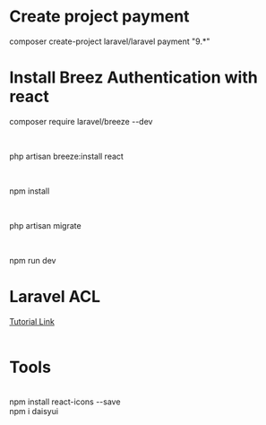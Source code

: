 
<!-- Primary Instalation -->

<div>

<h1>
                                    Create project payment
                                </h1>
                                <p>composer create-project laravel/laravel payment "9.*"</p>
                                <h1>
                                    Install Breez Authentication with react
                                </h1>
                                <p>composer require laravel/breeze --dev</p>
                                <br />
                                <p>php artisan breeze:install react</p>
                                <br />
                                <p>npm install</p>
                                <br />
                                <p>php artisan migrate</p>
                                <br />
                                <p>npm run dev</p>
                                

</div>
<!-- ACL -->
 <div>
                        <h1>Laravel ACL</h1>
                        <a href="https://www.itsolutionstuff.com/post/laravel-9-user-roles-and-permissions-tutorialexample.html">Tutorial Link</a>
                    </div>
                    <br/>

<div>
<h1>
Tools
</h1>
<br/>
 npm install react-icons --save
 <br/>
 npm i daisyui
</div>
